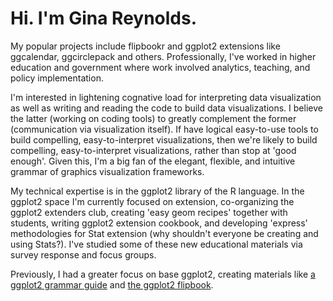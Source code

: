 # Hi. I'm Gina Reynolds.

My popular projects include flipbookr and ggplot2 extensions like ggcalendar, ggcirclepack and others.  Professionally, I've worked in higher education and government where work involved analytics, teaching, and policy implementation.   

I'm interested in lightening cognative load for interpreting data visualization as well as writing and reading the code to build data visualizations.  I believe the latter (working on coding tools) to greatly complement the former (communication via visualization itself). If have logical easy-to-use tools to build compelling, easy-to-interpret visualizations, then we're likely to build compelling, easy-to-interpret visualizations, rather than stop at 'good enough'.   Given this, I'm a big fan of the elegant, flexible, and intuitive grammar of graphics visualization frameworks. 

My technical expertise is in the ggplot2 library of the R language.  In the ggplot2 space I'm currently focused on extension, co-organizing the ggplot2 extenders club, creating 'easy geom recipes' together with students, writing ggplot2 extension cookbook, and developing 'express' methodologies for Stat extension (why shouldn't everyone be creating and using Stats?).  I've studied some of these new educational materials via survey response and focus groups. 

Previously, I had a greater focus on base ggplot2, creating materials like [a ggplot2 grammar guide](https://evamaerey.github.io/ggplot2_grammar_guide/about) and [the ggplot2 flipbook](https://evamaerey.github.io/ggplot_flipbook/ggplot_flipbook_xaringan.html#1).



